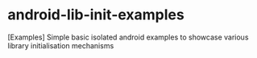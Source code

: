 # android-lib-init-examples
[Examples] Simple basic isolated android examples to showcase various library initialisation mechanisms
